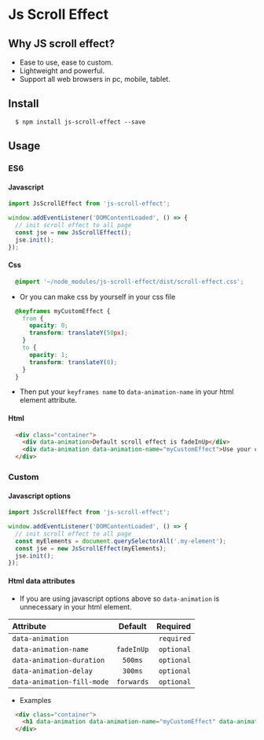 # Js Scroll Effect

## Why JS scroll effect?

- Ease to use, ease to custom.
- Lightweight and powerful.
- Support all web browsers in pc, mobile, tablet.

## Install

```
  $ npm install js-scroll-effect --save
```

## Usage

### ES6

#### Javascript

```javascript
import JsScrollEffect from 'js-scroll-effect';

window.addEventListener('DOMContentLoaded', () => {
  // init scroll effect to all page
  const jse = new JsScrollEffect();
  jse.init();
});
```

#### Css

```Css
  @import '~/node_modules/js-scroll-effect/dist/scroll-effect.css';
```

- Or you can make css by yourself in your css file

```Css
  @keyframes myCustomEffect {
    from {
      opacity: 0;
      transform: translateY(50px);
    }
    to {
      opacity: 1;
      transform: translateY(0);
    }
  }
```

- Then put your `keyframes name` to `data-animation-name` in your html element attribute.

#### Html

```Html
  <div class="container">
    <div data-animation>Default scroll effect is fadeInUp</div>
    <div data-animation data-animation-name="myCustomEffect">Use your custom effect</div>
  </div>
```

### Custom

#### Javascript options

```javascript
import JsScrollEffect from 'js-scroll-effect';

window.addEventListener('DOMContentLoaded', () => {
  // init scroll effect to all page
  const myElements = document.querySelectorAll('.my-element');
  const jse = new JsScrollEffect(myElements);
  jse.init();
});
```

#### Html data attributes

- If you are using javascript options above so `data-animation` is unnecessary in your html element.

| Attribute                  |  Default   |   Required |
| :------------------------- | :--------: | ---------: |
| `data-animation`           |            | `required` |
| `data-animation-name`      | `fadeInUp` | `optional` |
| `data-animation-duration`  |  `500ms`   | `optional` |
| `data-animation-delay`     |  `300ms`   | `optional` |
| `data-animation-fill-mode` | `forwards` | `optional` |

- Examples

```Html
  <div class="container">
    <h1 data-animation data-animation-name="myCustomEffect" data-animation-duration="1000ms" data-animation-delay="500ms">Use data attributes to control your effect</h1>
  </div>
```
